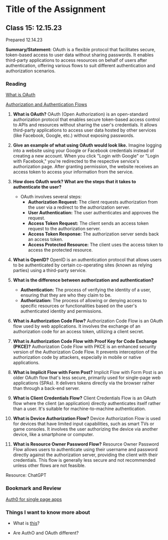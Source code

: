 # Title of the Assignment

## Class 15: 12.15.23

Prepared 12.14.23

**Summary/Statement:** OAuth is a flexible protocol that facilitates secure, token-based access to user data without sharing passwords. It enables third-party applications to access resources on behalf of users after authentication, offering various flows to suit different authentication and authorization scenarios. 

### Reading

[What is OAuth](https://www.csoonline.com/article/3216404/what-is-oauth-how-the-open-authorization-framework-works.html)

[Authorization and Authentication Flows](https://auth0.com/docs/flows)


1. **What is OAuth?**
   OAuth (Open Authorization) is an open-standard authorization protocol that enables secure token-based access control to APIs and resources without sharing the user's credentials. It allows third-party applications to access user data hosted by other services (like Facebook, Google, etc.) without exposing passwords.

2. **Give an example of what using OAuth would look like.**
   Imagine logging into a website using your Google or Facebook credentials instead of creating a new account. When you click "Login with Google" or "Login with Facebook," you're redirected to the respective service's authorization page. After granting permission, the website receives an access token to access your information from the service.

3. **How does OAuth work? What are the steps that it takes to authenticate the user?**
   - OAuth involves several steps:
     - **Authorization Request:** The client requests authorization from the user via a redirect to the authorization server.
     - **User Authentication:** The user authenticates and approves the request.
     - **Access Token Request:** The client sends an access token request to the authorization server.
     - **Access Token Response:** The authorization server sends back an access token.
     - **Access Protected Resource:** The client uses the access token to access the protected resource.

4. **What is OpenID?**
   OpenID is an authentication protocol that allows users to be authenticated by certain co-operating sites (known as relying parties) using a third-party service.

5. **What is the difference between authorization and authentication?**
   - **Authentication:** The process of verifying the identity of a user, ensuring that they are who they claim to be.
   - **Authorization:** The process of allowing or denying access to specific resources or functionalities based on the user's authenticated identity and permissions.

6. **What is Authorization Code Flow?**
   Authorization Code Flow is an OAuth flow used by web applications. It involves the exchange of an authorization code for an access token, utilizing a client secret.

7. **What is Authorization Code Flow with Proof Key for Code Exchange (PKCE)?**
   Authorization Code Flow with PKCE is an enhanced security version of the Authorization Code Flow. It prevents interception of the authorization code by attackers, especially in mobile or native applications.

8. **What is Implicit Flow with Form Post?**
   Implicit Flow with Form Post is an older OAuth flow that's less secure, primarily used for single-page web applications (SPAs). It delivers tokens directly via the browser rather than through a back-end server.

9. **What is Client Credentials Flow?**
   Client Credentials Flow is an OAuth flow where the client (an application) directly authenticates itself rather than a user. It's suitable for machine-to-machine authentication.

10. **What is Device Authorization Flow?**
    Device Authorization Flow is used for devices that have limited input capabilities, such as smart TVs or game consoles. It involves the user authorizing the device via another device, like a smartphone or computer.

11. **What is Resource Owner Password Flow?**
    Resource Owner Password Flow allows users to authenticate using their username and password directly against the authorization server, providing the client with their credentials. This flow is generally less secure and not recommended unless other flows are not feasible.

Resource: ChatGPT

### Bookmark and Review

[Auth0 for single page apps](https://auth0.com/docs/libraries/auth0-react)


### Things I want to know more about

- What is [this](https://github.com/auth0/node-jsonwebtoken)?

- Are AuthO and OAuth different?